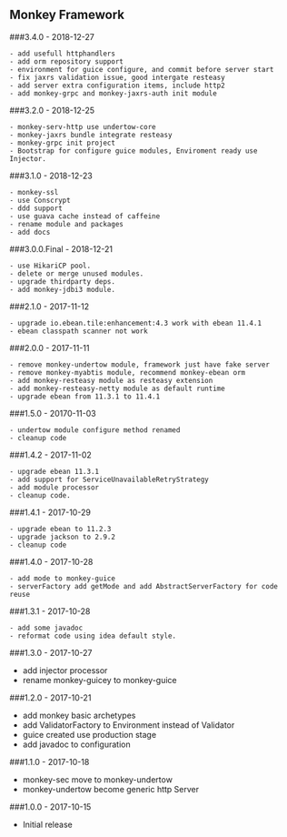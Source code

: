 ## Monkey Framework

###3.4.0 - 2018-12-27

    - add usefull httphandlers
    - add orm repository support
    - environment for guice configure, and commit before server start
    - fix jaxrs validation issue, good intergate resteasy
    - add server extra configuration items, include http2
    - add monkey-grpc and monkey-jaxrs-auth init module

###3.2.0 - 2018-12-25

    - monkey-serv-http use undertow-core
    - monkey-jaxrs bundle integrate resteasy
    - monkey-grpc init project
    - Bootstrap for configure guice modules, Enviroment ready use Injector.

###3.1.0 - 2018-12-23

    - monkey-ssl
    - use Conscrypt
    - ddd support
    - use guava cache instead of caffeine
    - rename module and packages
    - add docs

###3.0.0.Final - 2018-12-21

    - use HikariCP pool.
    - delete or merge unused modules.
    - upgrade thirdparty deps.
    - add monkey-jdbi3 module.

###2.1.0 - 2017-11-12

    - upgrade io.ebean.tile:enhancement:4.3 work with ebean 11.4.1
    - ebean classpath scanner not work

###2.0.0 - 2017-11-11

    - remove monkey-undertow module, framework just have fake server
    - remove monkey-myabtis module, recommend monkey-ebean orm 
    - add monkey-resteasy module as resteasy extension
    - add monkey-resteasy-netty module as default runtime
    - upgrade ebean from 11.3.1 to 11.4.1
  
###1.5.0 - 20170-11-03

    - undertow module configure method renamed
    - cleanup code

###1.4.2 - 2017-11-02

    - upgrade ebean 11.3.1
    - add support for ServiceUnavailableRetryStrategy
    - add module processor
    - cleanup code. 

###1.4.1 - 2017-10-29

    - upgrade ebean to 11.2.3
    - upgrade jackson to 2.9.2
    - cleanup code

###1.4.0 - 2017-10-28

    - add mode to monkey-guice
    - serverFactory add getMode and add AbstractServerFactory for code reuse

###1.3.1 - 2017-10-28

    - add some javadoc
    - reformat code using idea default style.

###1.3.0 - 2017-10-27

  - add injector processor
  - rename monkey-guicey to monkey-guice
  
###1.2.0 - 2017-10-21
  
  - add monkey basic archetypes
  - add ValidatorFactory to Environment instead of Validator
  - guice created use production stage
  - add javadoc to configuration
  
###1.1.0 - 2017-10-18

  - monkey-sec move to monkey-undertow
  - monkey-undertow become generic http Server

###1.0.0 - 2017-10-15

 - Initial release
